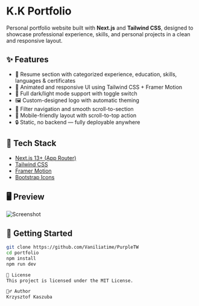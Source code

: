 # K.K Portfolio

Personal portfolio website built with **Next.js** and **Tailwind CSS**, designed to showcase professional experience, skills, and personal projects in a clean and responsive layout.

## ✨ Features

- 💼 Resume section with categorized experience, education, skills, languages & certificates
- 🎨 Animated and responsive UI using Tailwind CSS + Framer Motion
- 🌙 Full dark/light mode support with toggle switch
- 🖼 Custom-designed logo with automatic theming
- 🔗 Filter navigation and smooth scroll-to-section
- 📱 Mobile-friendly layout with scroll-to-top action
- 🔒 Static, no backend — fully deployable anywhere

## 🧱 Tech Stack

- [Next.js 13+ (App Router)](https://nextjs.org/)
- [Tailwind CSS](https://tailwindcss.com/)
- [Framer Motion](https://www.framer.com/motion/)
- [Bootstrap Icons](https://icons.getbootstrap.com/)

## 🖥️ Preview

![Screenshot](./public/screenshot.jpg)

## 🚀 Getting Started

```bash
git clone https://github.com/Vaniliatime/PurpleTW
cd portfolio
npm install
npm run dev

📄 License
This project is licensed under the MIT License.

🙋‍♂️ Author
Krzysztof Kaszuba